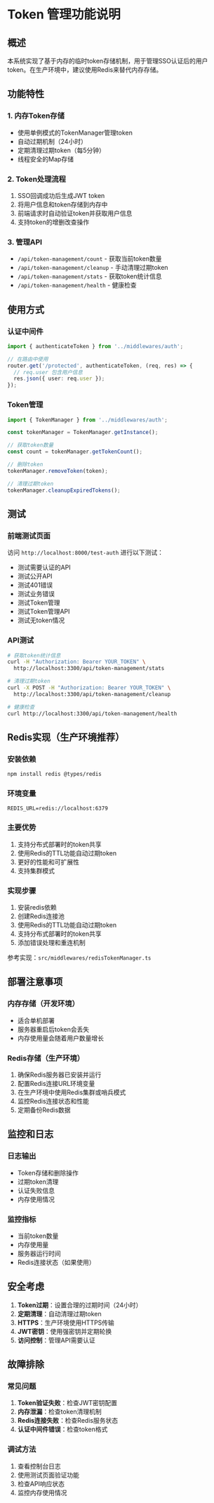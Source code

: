 # Token 管理功能说明

## 概述

本系统实现了基于内存的临时token存储机制，用于管理SSO认证后的用户token。在生产环境中，建议使用Redis来替代内存存储。

## 功能特性

### 1. 内存Token存储
- 使用单例模式的TokenManager管理token
- 自动过期机制（24小时）
- 定期清理过期token（每5分钟）
- 线程安全的Map存储

### 2. Token处理流程
1. SSO回调成功后生成JWT token
2. 将用户信息和token存储到内存中
3. 前端请求时自动验证token并获取用户信息
4. 支持token的增删改查操作

### 3. 管理API
- `/api/token-management/count` - 获取当前token数量
- `/api/token-management/cleanup` - 手动清理过期token
- `/api/token-management/stats` - 获取token统计信息
- `/api/token-management/health` - 健康检查

## 使用方式

### 认证中间件
```typescript
import { authenticateToken } from '../middlewares/auth';

// 在路由中使用
router.get('/protected', authenticateToken, (req, res) => {
  // req.user 包含用户信息
  res.json({ user: req.user });
});
```

### Token管理
```typescript
import { TokenManager } from '../middlewares/auth';

const tokenManager = TokenManager.getInstance();

// 获取token数量
const count = tokenManager.getTokenCount();

// 删除token
tokenManager.removeToken(token);

// 清理过期token
tokenManager.cleanupExpiredTokens();
```

## 测试

### 前端测试页面
访问 `http://localhost:8000/test-auth` 进行以下测试：
- 测试需要认证的API
- 测试公开API
- 测试401错误
- 测试业务错误
- 测试Token管理
- 测试Token管理API
- 测试无token情况

### API测试
```bash
# 获取token统计信息
curl -H "Authorization: Bearer YOUR_TOKEN" \
  http://localhost:3300/api/token-management/stats

# 清理过期token
curl -X POST -H "Authorization: Bearer YOUR_TOKEN" \
  http://localhost:3300/api/token-management/cleanup

# 健康检查
curl http://localhost:3300/api/token-management/health
```

## Redis实现（生产环境推荐）

### 安装依赖
```bash
npm install redis @types/redis
```

### 环境变量
```env
REDIS_URL=redis://localhost:6379
```

### 主要优势
1. 支持分布式部署时的token共享
2. 使用Redis的TTL功能自动过期token
3. 更好的性能和可扩展性
4. 支持集群模式

### 实现步骤
1. 安装redis依赖
2. 创建Redis连接池
3. 使用Redis的TTL功能自动过期token
4. 支持分布式部署时的token共享
5. 添加错误处理和重连机制

参考实现：`src/middlewares/redisTokenManager.ts`

## 部署注意事项

### 内存存储（开发环境）
- 适合单机部署
- 服务器重启后token会丢失
- 内存使用量会随着用户数量增长

### Redis存储（生产环境）
1. 确保Redis服务器已安装并运行
2. 配置Redis连接URL环境变量
3. 在生产环境中使用Redis集群或哨兵模式
4. 监控Redis连接状态和性能
5. 定期备份Redis数据

## 监控和日志

### 日志输出
- Token存储和删除操作
- 过期token清理
- 认证失败信息
- 内存使用情况

### 监控指标
- 当前token数量
- 内存使用量
- 服务器运行时间
- Redis连接状态（如果使用）

## 安全考虑

1. **Token过期**：设置合理的过期时间（24小时）
2. **定期清理**：自动清理过期token
3. **HTTPS**：生产环境使用HTTPS传输
4. **JWT密钥**：使用强密钥并定期轮换
5. **访问控制**：管理API需要认证

## 故障排除

### 常见问题
1. **Token验证失败**：检查JWT密钥配置
2. **内存泄漏**：检查token清理机制
3. **Redis连接失败**：检查Redis服务状态
4. **认证中间件错误**：检查token格式

### 调试方法
1. 查看控制台日志
2. 使用测试页面验证功能
3. 检查API响应状态
4. 监控内存使用情况 